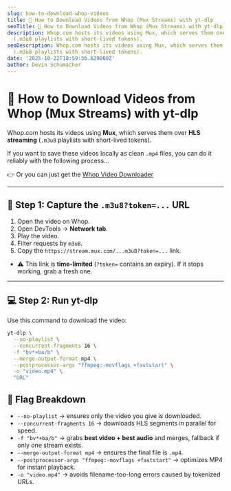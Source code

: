 ```yaml
---
slug: how-to-download-whop-videos
title: 🎥 How to Download Videos from Whop (Mux Streams) with yt-dlp
seoTitle: 🎥 How to Download Videos from Whop (Mux Streams) with yt-dlp
description: Whop.com hosts its videos using Mux, which serves them over HLS streaming
  (.m3u8 playlists with short-lived tokens).
seoDescription: Whop.com hosts its videos using Mux, which serves them over HLS streaming
  (.m3u8 playlists with short-lived tokens).
date: '2025-10-22T18:59:36.629000Z'
author: Devin Schumacher
---
```


# 🎥 How to Download Videos from Whop (Mux Streams) with yt-dlp

Whop.com hosts its videos using **Mux**, which serves them over **HLS streaming** (`.m3u8` playlists with short-lived tokens). 

If you want to save these videos locally as clean `.mp4` files, you can do it reliably with the following process...

👉 Or you can just get the [Whop Video Downloader](https://serp.ly/whop-video-downloader)


---

## 🔎 Step 1: Capture the `.m3u8?token=...` URL

1. Open the video on Whop.
2. Open DevTools → **Network tab**.
3. Play the video.
4. Filter requests by `m3u8`.
5. Copy the `https://stream.mux.com/...m3u8?token=...` link.

* ⚠️ This link is **time-limited** (`?token=` contains an expiry). If it stops working, grab a fresh one.

---

## 💻 Step 2: Run yt-dlp

Use this command to download the video:

```bash
yt-dlp \
  --no-playlist \
  --concurrent-fragments 16 \
  -f "bv*+ba/b" \
  --merge-output-format mp4 \
  --postprocessor-args "ffmpeg:-movflags +faststart" \
  -o "video.mp4" \
  "URL"
```



## 🔑 Flag Breakdown

* `--no-playlist` → ensures only the video you give is downloaded.
* `--concurrent-fragments 16` → downloads HLS segments in parallel for speed.
* `-f "bv*+ba/b"` → grabs **best video + best audio** and merges, fallback if only one stream exists.
* `--merge-output-format mp4` → ensures the final file is `.mp4`.
* `--postprocessor-args "ffmpeg:-movflags +faststart"` → optimizes MP4 for instant playback.
* `-o "video.mp4"` → avoids filename-too-long errors caused by tokenized URLs.

